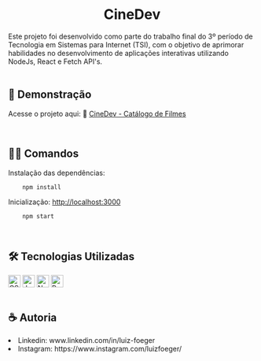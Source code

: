 
<h1 align="center">CineDev</h1>
Este projeto foi desenvolvido como parte do trabalho final do 3º período de Tecnologia em Sistemas para Internet (TSI), com o objetivo de aprimorar habilidades no desenvolvimento de aplicações interativas utilizando NodeJs, React e Fetch API's.

<br>
<br>
<h2>🚀 Demonstração</h2>

Acesse o projeto aqui: 🔗 [CineDev - Catálogo de Filmes](https://cinedev-project.vercel.app)

<br>
<h2>👨‍💻 Comandos</h2>

Instalação das dependências:

        npm install

Inicialização: [http://localhost:3000](http://localhost:3000)

        npm start


<br>
<h2>🛠 Tecnologias Utilizadas</h2>
<div>
  <img align="center" alt="CSS" height="25" src="https://img.shields.io/badge/CSS3-1572B6?style=for-the-badge&logo=css3&logoColor=white">
  <img align="center" alt="JavaScript" height="25" src="https://img.shields.io/badge/JavaScript-F7DF1A?style=for-the-badge&logo=JavaScript&logoColor=white">
  <img align="center" alt="NodeJs" height="25" src="https://img.shields.io/badge/Node.js-41AD48?style=for-the-badge&logo=node.js&logoColor=white">
  <img align="center" alt="React" height="25" src="https://img.shields.io/badge/React-0088CC?style=for-the-badge&logo=react&logoColor=white">
</div>

<br>
<h2>☕️ Autoria</h2>

<li>
  Linkedin: www.linkedin.com/in/luiz-foeger
</li>
<li>
  Instagram: https://www.instagram.com/luizfoeger/
</li>


